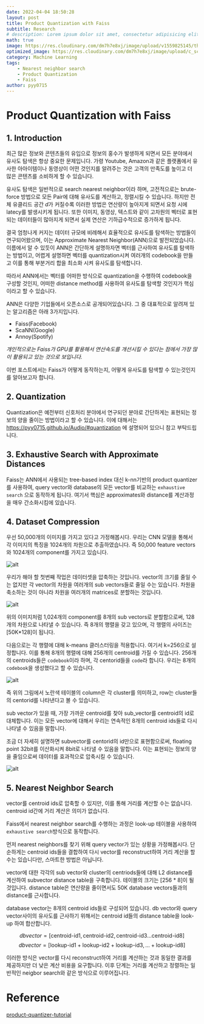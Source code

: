 ```yaml
---
date: 2022-04-04 18:50:28
layout: post
title: Product Quantization with Faiss
subtitle: Research
# description: Lorem ipsum dolor sit amet, consectetur adipisicing elit, sed do eiusmod tempor incididunt ut labore et dolore magna aliqua.
math: true
image: https://res.cloudinary.com/dm7h7e8xj/image/upload/v1559825145/theme16_o0seet.jpg
optimized_image: https://res.cloudinary.com/dm7h7e8xj/image/upload/c_scale,w_380/v1559825145/theme16_o0seet.jpg
category: Machine Learning
tags:
    - Nearest neighbor search
    - Product Quantization
    - Faiss
author: pyy0715
---
```


# Product Quantization with Faiss

## 1. Introduction

최근 많은 정보와 콘텐츠들의 유입으로 정보의 홍수가 발생하게 되면서 모든 분야에서 유사도 탐색은 항상 중요한 문제입니다. 가령 Youtube, Amazon과 같은 플랫폼에서 유사한 아아이템이나 동영상이 어떤 것인지를 알려주는 것은 고객의 만족도를 높이고 더 많은 콘텐츠를 소비하게 할 수 있습니다.

유사도 탐색은 일반적으로 search nearest neighbor이라 하며, 고전적으로는 brute-force 방법으로 모든 Pair에 대해 유사도를 계산하고, 정렬시킬 수 있습니다. 하지만 전체 유클리드 공간 *d*가 커질수록 이러한 방법은 연산량이 높아지게 되면서 요청 시에 latecy를 발생시키게 됩니다. 또한 이미지, 동영상, 텍스트와 같이 고차원의 벡터로 표현되는 데이터들이 많아지게 되면서 실제 연산은 기하급수적으로 증가하게 됩니다.

결국 엄청나게 커지는 데이터 규모에 비례해서 효율적으로 유사도를 탐색하는 방법들이 연구되어왔으며, 이는 Approximate Nearest Neighbor(ANN)으로 발전되었습니다. 이름에서 알 수 있듯이 ANN은 간단하게 설명하자면 벡터를 근사하여 유사도를 탐색하는 방법이고, 어렵게 설명하면 벡터를 quantization시켜 여러개의 codebook을 만들고 이를 통해 부분거리 합을 최소화 시켜 유사도를 탐색합니다.

따라서 ANN에서는 벡터를 어떠한 방식으로 quantization을 수행하여 codebook을 구성할 것인지, 어떠한 distance method를 사용하여 유사도를 탐색할 것인지가 핵심이라고 할 수 있습니다.

ANN은 다양한 기업들에서 오픈소스로 공개되어있습니다. 그 중 대표적으로 알려져 있는 알고리즘은 아래 3가지입니다.
 - Faiss(Facebook)
 - ScaNN(Google)
 - Annoy(Spotify)

*개인적으로는 Faiss가 GPU를 활용해서 연산속도를 개선시킬 수 있다는 점에서 가장 많이 활용되고 있는 것으로 보입니다.*

이번 포스트에서는 Faiss가 어떻게 동작하는지, 어떻게 유사도를 탐색할 수 있는것인지를 알아보고자 합니다.

## 2. Quantization

Quantization은 예전부터 신호처리 분야에서 연구되던 분야로 간단하게는 표현되는 정보의 양을 줄이는 방법이라고 할 수 있습니다. 이에 대해서는 https://pyy0715.github.io/Audio/#quantization 에 설명되어 있으니 참고 부탁드립니다.

## 3. Exhaustive Search with Approximate Distances

Faiss는 ANN에서 사용되는 tree-based index 대신 k-nn기반의 product quantizer를 사용하여, query vector와 database의 모든 vector를 비교하는 `exhaustive search` 으로 동작하게 됩니다. 여기서 핵심은 approximates와 distance를 계산과정을 매우 간소화시킴에 있습니다.

## 4. Dataset Compression

우선 50,000개의 이미지를 가지고 있다고 가정해봅시다. 우리는 CNN 모델을 통해서 각 이미지의 특징을 1024개의 차원으로 추출하였습니다. 즉 50,000 feature vectors와 1024개의 component를 가지고 있습니다.

![alt](http://mccormickml.com/assets/ProductQuantizer/image_vectors.png)

우리가 해야 할 첫번째 작업은 데이터셋을 압축하는 것입니다. vector의 크기를 줄일 수는 없지만 각 vector의 차원을 여러개의 sub vectors들로 줄일 수는 있습니다. 차원을 축소하는 것이 아니라 차원을 여러개의 matrices로 분할하는 것입니다.

![alt](http://mccormickml.com/assets/ProductQuantizer/vector_slice.png)

위의 이미지처럼 1,024개의 component를 8개의 sub vectors로 분할함으로써, 128개의 차원으로 나타낼 수 있습니다. 즉 8개의 행렬을 갖고 있으며, 각 행렬의 사이즈는 [50K*128]이 됩니다.

다음으로는 각 행렬에 대해 k-means 클러스터링을 적용합니다. 여기서 k=256으로 설정합니다. 이를 통해 8개의 행렬에 대해 256개의 centroid를 가질 수 있습니다. 256개의 centroids들은 `codebook`이라 하며, 각 centorid들을 `code`라 합니다. 우리는 8개의 `codebook`을 생성했다고 할 수 있습니다.

![alt](http://mccormickml.com/assets/ProductQuantizer/kmeans_clustering.png)

즉 위의 그림에서 노란색 테이블의 column은 각 cluster를 의미하고, row는 cluster들의 centorid를 나타낸다고 볼 수 있습니다. 

sub vector가 있을 때, 가장 가까운 centroid를 찾아 sub_vector를 centroid의 id로 대체합니다. 이는 모든 vector에 대해서 우리는 연속적인 8개의 centroid ids들로 다시 나타낼 수 있음을 말합니다. 

조금 더 자세히 설명하면 subvector를 centorid의 id만으로 표현함으로써, floating point 32bit를 이산화시켜 8bit로 나타낼 수 있음을 말합니다. 이는 표현되는 정보의 양을 줄임으로써 데이터를 효과적으로 압축시킬 수 있습니다.

![alt](https://datacrew.tech/wp-content/uploads/2020/03/image-5.png)

## 5. Nearest Neighbor Search

vector를 centroid ids로 압축할 수 있지만, 이를 통해 거리를 계산할 수는 없습니다. centroid id간에 거리 계산은 의미가 없습니다.

Faiss에서 nearest neighbor search를 수행하는 과정은 look-up 테이블을 사용하여 `exhaustive search`방식으로 동작합니다.

먼저 nearest neighbors를 찾기 위해 query vector가 있는 상황을 가정해봅시다. 단순하게는 centroid ids들을 결합하여 다시 vector를 reconstruct하여 거리 계산을 할 수는 있습니다만, 스마트한 방법은 아닙니다. 

vector에 대한 각각의 sub vector와 cluster의 centriods들에 대해 L2 distance를 계산하여 subvector distance table을 구축합니다. 테이블의 크기는 [256 * 8]이 될 것입니다. distance table은 연산량을 줄이면서도 50K database vectors들과의 distance를 근사합니다.

database vector는 8개의 centroid ids들로 구성되어 있습니다. db vector와 query vector사이의 유사도를 근사하기 위해서는 centroid id들의 distance table을 look-up 하여 합산합니다.

$$db vector = [\text{centroid-id1}, \text{centroid-id2}, \text{centroid-id3} ... \text{centroid-id8}]$$
$$db vector = [\text{lookup-id1} + \text{lookup-id2} + \text{lookup-id3}, ... + \text{lookup-id8}]$$

이러한 방식은 vector를 다시 reconstruct하여 거리를 계산하는 것과 동일한 결과를 제공하지만 더 낮은 계산 비용을 요구합니다. 이후 단계는 거리를 계산하고 정렬하는 일반적인 neigbor search와 같은 방식으로 이루어집니다.

# Reference
[product-quantizer-tutorial](https://mccormickml.com/2017/10/13/product-quantizer-tutorial-part-1/)